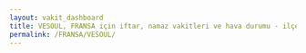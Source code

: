 ```yaml
---
layout: vakit_dashboard
title: VESOUL, FRANSA için iftar, namaz vakitleri ve hava durumu - ilçe/eyalet seç
permalink: /FRANSA/VESOUL/
---
```


<script type="text/javascript">
  var GLOBAL_COUNTRY = 'FRANSA';
  var GLOBAL_CITY = 'VESOUL';
  var GLOBAL_STATE = '';
  var lat = 72;
  var lon = 21;
</script>
